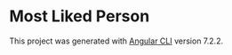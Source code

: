 # Most Liked Person

This project was generated with [Angular CLI](https://github.com/angular/angular-cli) version 7.2.2.


